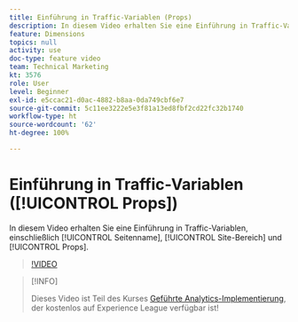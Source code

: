 ```yaml
---
title: Einführung in Traffic-Variablen (Props)
description: In diesem Video erhalten Sie eine Einführung in Traffic-Variablen, einschließlich „Seitenname“, „Site-Bereich“ und „Props“.
feature: Dimensions
topics: null
activity: use
doc-type: feature video
team: Technical Marketing
kt: 3576
role: User
level: Beginner
exl-id: e5ccac21-d0ac-4882-b8aa-0da749cbf6e7
source-git-commit: 5c11ee3222e5e3f81a13ed8fbf2cd22fc32b1740
workflow-type: ht
source-wordcount: '62'
ht-degree: 100%

---
```


# Einführung in Traffic-Variablen ([!UICONTROL Props])

In diesem Video erhalten Sie eine Einführung in Traffic-Variablen, einschließlich [!UICONTROL Seitenname], [!UICONTROL Site-Bereich] und [!UICONTROL Props].

>[!VIDEO](https://video.tv.adobe.com/v/28767/?quality=12)

>[!INFO]
>
> Dieses Video ist Teil des Kurses [Geführte Analytics-Implementierung](https://experienceleague.adobe.com/?recommended=Analytics-D-1-2019.1&amp;lang=de), der kostenlos auf Experience League verfügbar ist!